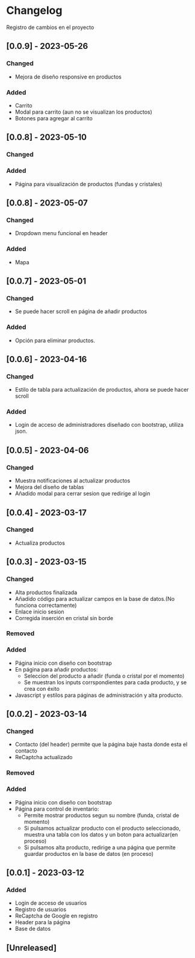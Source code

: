 # Changelog
Registro de cambios en el proyecto

## [0.0.9] - 2023-05-26
### Changed
- Mejora de diseño responsive en productos
### Added
- Carrito
- Modal para carrito (aun no se visualizan los productos)
- Botones para agregar al carrito

## [0.0.8] - 2023-05-10
### Changed

### Added
- Página para visualización de productos (fundas y cristales)

## [0.0.8] - 2023-05-07
### Changed
- Dropdown menu funcional en header
### Added
- Mapa

## [0.0.7] - 2023-05-01
### Changed
- Se puede hacer scroll en página de añadir productos
### Added
- Opción para eliminar productos.

## [0.0.6] - 2023-04-16
### Changed
- Estilo de tabla para actualización de productos, ahora se puede hacer scroll
### Added
- Login de acceso de administradores diseñado con bootstrap, utiliza json.

## [0.0.5] - 2023-04-06
### Changed
- Muestra notificaciones al actualizar productos
- Mejora del diseño de tablas
- Añadido modal para cerrar sesion que redirige al login

## [0.0.4] - 2023-03-17
### Changed
- Actualiza productos

## [0.0.3] - 2023-03-15
### Changed
- Alta productos finalizada
- Añadido código para actualizar campos en la base de datos.(No funciona correctamente)
- Enlace inicio sesion
- Corregida inserción en cristal sin borde

### Removed

### Added
- Página inicio con diseño con bootstrap
- En página para añadir productos:
    - Seleccion del producto a añadir (funda o cristal por el momento)
    - Se muestran los inputs corrspondientes para cada producto, y se crea con éxito
- Javascript y estilos para páginas de administración y alta producto.
## [0.0.2] - 2023-03-14
### Changed
- Contacto (del header) permite que la página baje hasta donde esta el contacto
- ReCaptcha actualizado

### Removed

### Added
- Página inicio con diseño con bootstrap
- Página para control de inventario:
    - Permite mostrar productos segun su nombre (funda, cristal de momento)
    - Si pulsamos actualizar producto con el producto seleccionado, muestra una tabla con los datos y un boton para actualizar(en proceso)
    - Si pulsamos alta producto, redirige a una página que permite guardar productos en la base de datos (en proceso)


## [0.0.1] - 2023-03-12
### Added
- Login de acceso de usuarios
- Registro de usuarios
- ReCaptcha de Google en registro
- Header para la página
- Base de datos

## [Unreleased]